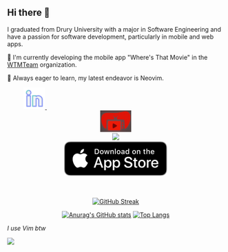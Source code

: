 ## Hi there 👋

I graduated from Drury University with a major in Software Engineering and have a passion for software development, particularly in mobile and web apps.

📱 I'm currently developing the mobile app "Where's That Movie" in the [WTMTeam](https://github.com/WTMTeam) organization.

🌟 Always eager to learn, my latest endeavor is Neovim.

<div align="center">
  <a href="https://www.linkedin.com/in/samuel-rudqvist-417b04219/">
  <img height="50" src="https://github.com/srudqvist/srudqvist/blob/442f2793bec8c5e57ea559d27646c12f51a6d5ef/.github/images/linkedInLogo.png"/>
</a>
&nbsp; &nbsp; &nbsp; &nbsp; &nbsp; &nbsp; &nbsp; &nbsp; &nbsp; &nbsp; &nbsp; &nbsp; &nbsp; &nbsp; &nbsp; &nbsp; &nbsp; &nbsp; &nbsp; &nbsp; &nbsp; &nbsp; &nbsp; &nbsp; &nbsp; &nbsp; &nbsp; &nbsp; &nbsp; &nbsp; &nbsp; &nbsp; &nbsp; &nbsp; &nbsp; &nbsp; &nbsp; &nbsp; &nbsp; &nbsp; &nbsp; &nbsp; &nbsp; &nbsp; &nbsp; &nbsp; &nbsp; &nbsp;
  <a href="https://github.com/WTMTeam/WheresThatMovie/wiki">
  <img height="50" src="https://github.com/srudqvist/srudqvist/blob/02e85ff62b9e12007dc5c9227d29da68fe8e24ac/.github/images/logo2.png"/>
</a>
</div>


<div align='center'>
  <img height=500 src="https://user-images.githubusercontent.com/60146956/233870344-9a2c9d65-9244-4865-a85d-9a0a3e39c2db.png" />
  <br>
  <a href="https://apps.apple.com/us/app/wheres-that-movie/id6446223836">
  <img src="https://github.com/srudqvist/srudqvist/blob/main/.github/images/black.svg"/>
</a>
</div>

<br>
<br>
<div align='center'>
  
[![GitHub Streak](https://github-readme-streak-stats.herokuapp.com/?user=srudqvist&card_width=800&theme=transparent)](https://git.io/streak-stats)  


[![Anurag's GitHub stats](https://github-readme-stats.vercel.app/api?username=srudqvist&count_private=true&include_orgs=true&show_icons=true&card_width=495&theme=transparent)](https://github.com/anuraghazra/github-readme-stats) [![Top Langs](https://github-readme-stats.vercel.app/api/top-langs/?username=srudqvist&hide=C,CMake,CSS&size_weight=0.7&count_weight=0.3&layout=compact&theme=transparent)](https://github.com/anuraghazra/github-readme-stats)

</div>

_I use Vim btw_

<p align="left">
  <img src="https://capsule-render.vercel.app/api?type=waving&color=gradient&height=100&section=footer"/>
</p>



<!--
**srudqvist/srudqvist** is a ✨ _special_ ✨ repository because its `README.md` (this file) appears on your GitHub profile.

Here are some ideas to get you started:

- 🔭 I’m currently working on ...
- 🌱 I’m currently learning ...
- 👯 I’m looking to collaborate on ...
- 🤔 I’m looking for help with ...
- 💬 Ask me about ...
- 📫 How to reach me: ...
- 😄 Pronouns: ...
- ⚡ Fun fact: ...
-->
